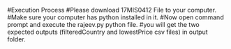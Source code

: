 #Execution Process
#Please download 17MIS0412 File to your computer.
#Make sure your computer has python installed in it.
#Now open command prompt and execute the rajeev.py python file.
#you will get the two expected outputs (filteredCountry and lowestPrice csv files) in output folder. 
